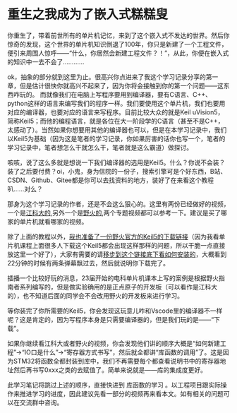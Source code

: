 # 重生之我成为了嵌入式糕糕叟

你重生了，带着前世所有的单片机记忆，来到了这个嵌入式不发达的世界。然后你惊奇的发现，这个世界的单片机知识倒退了100年，你只是新建了一个工程文件，便引来周围人惊呼——“什么，你居然会新建工程文件？！”，从此，你便在嵌入式的知识中一去不会了…………


ok，抽象的部分就到这里为止。很高兴你点进来了我这个学习记录分享的第一章，但是估计很快你就高兴不起来了，因为你将会接触到你的第一个问题——这东西咋玩的。
而就像我们在电脑上写程序要用到编译器，要有C语言、C++、python这样的语言来编写我们的程序一样。我们要使用这个单片机，我们也要用对应的编译器，也要对应的语言来写程序。目前比较大众的就是Keil uVision5，简称Keil5；而他的编程语言，就是各位在大一阶段学的C语言（甚至不是C++，太感动了）。当然如果你想要用其他的编译器也可以，但是在本学习记录中，我们以Keil5为基础（因为这是笔者的学习记录，你如果厉害的话你也写一个，笔者的学习记录中，笔者想怎么干就怎么干，笔者就是这么霸道）做探讨。

咳咳，说了这么多就是想说一下我们编译器的选用是Keil5。什么？你说不会装？装了之后要付费？oi，小鬼，身为信院的一份子，搜索引擎可是个好东西，B站、CSDN、Github、Gitee都是你可以去找资料的地方，装好了在来看这个教程叭……对么？

那身为这个学习记录的作者，还是不会这么狠心的。这里有两份已经做好的视频，一个是[江科大的](https://www.bilibili.com/video/BV1th411z7sn/?spm_id_from=333.1387.homepage.video_card.click&vd_source=c68f9b4625f3953218e884c5b1fba60a),另外一个是[野火的](https://www.bilibili.com/video/BV1C4421Z7t8/?spm_id_from=333.1387.collection.video_card.click),两个专题视频都可以参考一下。建议是买了哪家的单片机就看哪家的视频。

除了上面的教程以外，[我也准备了一份野火官方的Keil5的下载链接](https://pan.baidu.com/s/1bpIBWHmx1VVqTWjOZTyS9g?pwd=icic)（因为我看单片机课程上面很多人下载这个Keil5都会出现这样那样的问题，所以干脆一点直接放这里一个好了），大家有需要的请[移步到这个链接底下看如何安装的](https://www.bilibili.com/video/BV1C4421Z7t8?spm_id_from=333.788.videopod.episodes&vd_source=c68f9b4625f3953218e884c5b1fba60a&p=4)，大概看到22分钟的时候有两条弹幕飘过去，然后就说明你下载完了。

插播一个比较好玩的消息，23届开始的电科单片机课本上写的案例是根据野火指南者系列编写的，但是做实验确用的是正点原子的开发板（可以看作是江科大的），也不知道后面的同学会不会改用野火的开发板来进行学习。

等你装完了你所需要的Keil5，你会发现这玩意儿咋和Vscode里的编译器不一样呢？这是肯定的，因为写程序本身是只需要编译器的，但是我们玩的是——“下载”。

如果你继续看江科大或者野火的视频，你会发现他们讲的顺序大概是“如何新建工程”->“IO口是什么”->“寄存器方式书写”，然后就全都讲“库函数的调用”了。这是因为STM32将函数全都封装到库中，我们不再需要每个都查看说明书中的寄存器地址然后再书写0xxx之类的去赋值了。简单来说就是——库的集成度更好。

此学习笔记将跳过上述的顺序，直接快进到 库函数的学习 。以工程项目跟实际操作来推进学习的进度，因此建议先看一部分的视频再来看本文。如有相关的问题可以在交流群中咨询。

<style>
.md-typeset table:not([class]) th {
    min-width: 1em;
}
</style>
